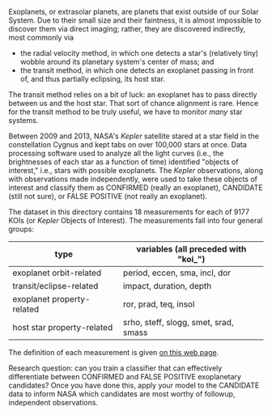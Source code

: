 
Exoplanets, or extrasolar planets, are planets that exist outside of our
Solar System. Due to their small size and their faintness, it is almost
impossible to discover them via direct imaging; rather, they are discovered
indirectly, most commonly via

- the radial velocity method, in which one detects a star's (relatively tiny) 
wobble around its planetary system's center of mass; and
- the transit method, in which one detects an exoplanet passing in front of,
and thus partially eclipsing, its host star.

The transit method relies on a bit of luck: an exoplanet has to pass directly
between us and the host star. That sort of chance alignment is rare. Hence
for the transit method to be truly useful, we have to monitor *many* star
systems.

Between 2009 and 2013, NASA's *Kepler* satellite stared at a star field in
the constellation Cygnus and kept tabs on over 100,000 stars at once. 
Data processing software used to analyze all the light curves (i.e., the
brightnesses of each star as a function of time) identified "objects of
interest," i.e., stars with possible exoplanets.
The *Kepler* observations, along with observations made independently,
were used to take these objects of interest and classify them as
CONFIRMED (really an exoplanet), CANDIDATE (still not sure), or
FALSE POSITIVE (not really an exoplanet). 

The dataset in this directory contains 
18 measurements for each of 9177 KOIs (or *Kepler* Objects of Interest). 
The measurements fall into four general groups:

| type | variables (all preceded with "koi_") |
| ---- | --------- |
| exoplanet orbit-related | period, eccen, sma, incl, dor |
| transit/eclipse-related | impact, duration, depth |
| exoplanet property-related | ror, prad, teq, insol |
| host star property-related | srho, steff, slogg, smet, srad, smass |

The definition of each measurement is given 
[on this web page](https://exoplanetarchive.ipac.caltech.edu/docs/API_kepcandidate_columns.html).

Research question: can you train a classifier that can effectively 
differentiate between CONFIRMED and FALSE POSITIVE exoplanetary candidates?
Once you have done this, apply your model to the CANDIDATE data to inform
NASA which candidates are most worthy of followup, independent observations.

